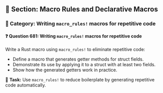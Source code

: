 ## 📘 Section: Macro Rules and Declarative Macros
### 🔹 Category: Writing `macro_rules!` macros for repetitive code
#### ❓ Question 681: Writing `macro_rules!` macros for repetitive code

Write a Rust macro using `macro_rules!` to eliminate repetitive code:

- Define a macro that generates getter methods for struct fields.
- Demonstrate its use by applying it to a struct with at least two fields.
- Show how the generated getters work in practice.

🔧 **Task:** Use `macro_rules!` to reduce boilerplate by generating repetitive code automatically.
